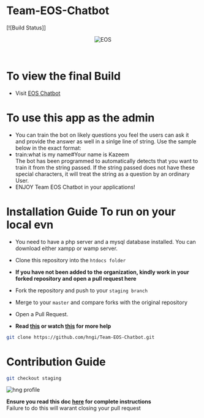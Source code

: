 # Team-EOS-Chatbot
[![Build Status]]

<div align="center">

![EOS](https://res.cloudinary.com/iambeejayayo/image/upload/v1554240066/brand-logo.png)

<br>

</div>

# To view the final Build
- Visit [EOS Chatbot](http://codavengers.000webhostapp.com)

# To use this app as the admin
- You can train the bot on likely questions you feel the users can ask it and provide the answer as well in a sinlge line of string. Use the sample below in the exact format: <br>
- train:what is my name#Your name is Kazeem <br>
The bot has been programmed to automatically detects that you want to train it from the string passed. If the string passed does not have these special characters, it will treat the string as a question by an ordinary User. <br>
- ENJOY Team EOS Chatbot in your applications!

# Installation Guide To run on your local evn 

- You  need to have a php server and a mysql database installed. You can download either xampp or wamp server.
- Clone this repository into the `htdocs folder`  <br>

- **If you have not been added to the organization, kindly work in your forked repository and open a pull request here** <br>
- Fork the repository and push to your `staging branch`
- Merge to your `master` and compare forks with the original repository
- Open a Pull Request.
- **Read [this](https://help.github.com/en/articles/creating-a-pull-request-from-a-fork) or watch [this](https://www.youtube.com/watch?v=G1I3HF4YWEw) for more help**

```bash
git clone https://github.com/hngi/Team-EOS-Chatbot.git
```

# Contribution Guide

```bash
git checkout staging
```

  ![hng profile](https://res.cloudinary.com/iambeejayayo/image/upload/v1554302765/download.png)

**Ensure you read this doc [here](https://docs.google.com/document/d/1TxZqGLsut4ZVJEP6xF-DZGq3goaHfQ2phF-1I3YbrNc/edit?usp=sharing) for complete instructions** <br>
Failure to do this will warant closing your pull request

